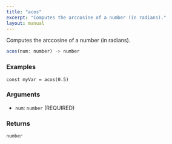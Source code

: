 ```yaml
---
title: "acos"
excerpt: "Computes the arccosine of a number (in radians)."
layout: manual
---
```


Computes the arccosine of a number (in radians).



```js
acos(num: number) -> number
```

### Examples

```kcl
const myVar = acos(0.5)
```

### Arguments

* `num`: `number` (REQUIRED)

### Returns

`number`



